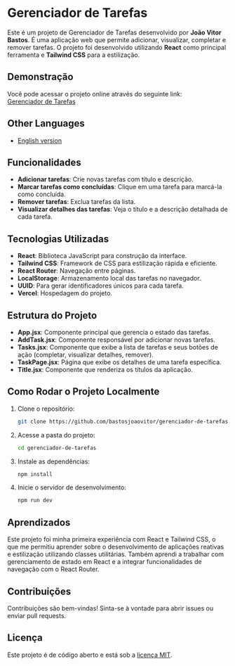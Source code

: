 # Gerenciador de Tarefas

Este é um projeto de Gerenciador de Tarefas desenvolvido por **João Vitor Bastos**. É uma aplicação web que permite adicionar, visualizar, completar e remover tarefas. O projeto foi desenvolvido utilizando **React** como principal ferramenta e **Tailwind CSS** para a estilização.

## Demonstração

Você pode acessar o projeto online através do seguinte link:  
[Gerenciador de Tarefas](https://gerenciador-de-tarefas-gold.vercel.app/)

## Other Languages

- [English version](README.md)

## Funcionalidades

- **Adicionar tarefas**: Crie novas tarefas com título e descrição.
- **Marcar tarefas como concluídas**: Clique em uma tarefa para marcá-la como concluída.
- **Remover tarefas**: Exclua tarefas da lista.
- **Visualizar detalhes das tarefas**: Veja o título e a descrição detalhada de cada tarefa.

## Tecnologias Utilizadas

- **React**: Biblioteca JavaScript para construção da interface.
- **Tailwind CSS**: Framework de CSS para estilização rápida e eficiente.
- **React Router**: Navegação entre páginas.
- **LocalStorage**: Armazenamento local das tarefas no navegador.
- **UUID**: Para gerar identificadores únicos para cada tarefa.
- **Vercel**: Hospedagem do projeto.

## Estrutura do Projeto

- **App.jsx**: Componente principal que gerencia o estado das tarefas.
- **AddTask.jsx**: Componente responsável por adicionar novas tarefas.
- **Tasks.jsx**: Componente que exibe a lista de tarefas e seus botões de ação (completar, visualizar detalhes, remover).
- **TaskPage.jsx**: Página que exibe os detalhes de uma tarefa específica.
- **Title.jsx**: Componente que renderiza os títulos da aplicação.

## Como Rodar o Projeto Localmente

1. Clone o repositório:
   ```bash
   git clone https://github.com/bastosjoaovitor/gerenciador-de-tarefas.git

2. Acesse a pasta do projeto:
   ```bash
   cd gerenciador-de-tarefas

3. Instale as dependências:
   ```bash
   npm install

4. Inicie o servidor de desenvolvimento:
   ```bash
   npm run dev

## Aprendizados

Este projeto foi minha primeira experiência com React e Tailwind CSS, o que me permitiu aprender sobre o desenvolvimento de aplicações reativas e estilização utilizando classes utilitárias. Também aprendi a trabalhar com gerenciamento de estado em React e a integrar funcionalidades de navegação com o React Router.

## Contribuições

Contribuições são bem-vindas! Sinta-se à vontade para abrir issues ou enviar pull requests.

## Licença

Este projeto é de código aberto e está sob a [licença MIT](LICENSE).
